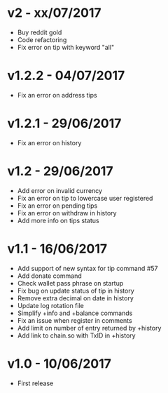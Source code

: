 # v2 - xx/07/2017
- Buy reddit gold
- Code refactoring
- Fix error on tip with keyword "all"

# v1.2.2 - 04/07/2017
- Fix an error on address tips

# v1.2.1 - 29/06/2017
- Fix an error on history

# v1.2 - 29/06/2017
- Add error on invalid currency
- Fix an error on tip to lowercase user registered
- Fix an error on pending tips
- Fix an error on withdraw in history
- Add more info on tips status

# v1.1 - 16/06/2017
- Add support of new syntax for tip command #57
- Add donate command
- Check wallet pass phrase on startup
- Fix bug on update status of tip in history
- Remove extra decimal on date in history
- Update log rotation file
- Simplify +info and +balance commands
- Fix an issue when register in comments
- Add limit on number of entry returned by +history
- Add link to chain.so with TxID in +history

# v1.0 - 10/06/2017
- First release